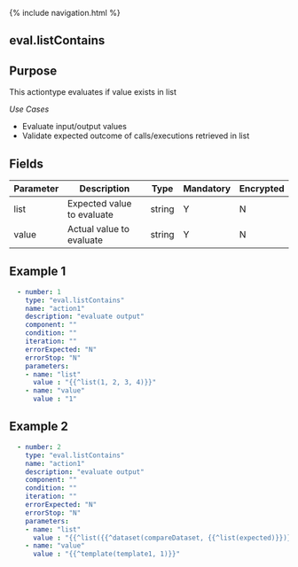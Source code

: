 {% include navigation.html %}
## eval.listContains
## Purpose
This actiontype evaluates if value exists in list

*Use Cases*
* Evaluate input/output values
* Validate expected outcome of calls/executions retrieved in list

## Fields
|Parameter|Description|Type|Mandatory|Encrypted|
|---------|-----------|----|---------|---------|
|list|Expected value to evaluate|string|Y|N|
|value|Actual value to evaluate|string|Y|N|

## Example 1
```yaml
  - number: 1
    type: "eval.listContains"
    name: "action1"
    description: "evaluate output"
    component: ""
    condition: ""
    iteration: ""
    errorExpected: "N"
    errorStop: "N"
    parameters:
    - name: "list"
      value : "{{^list(1, 2, 3, 4)}}"
    - name: "value"
      value : "1"
```

## Example 2
```yaml
  - number: 2
    type: "eval.listContains"
    name: "action1"
    description: "evaluate output"
    component: ""
    condition: ""
    iteration: ""
    errorExpected: "N"
    errorStop: "N"
    parameters:
    - name: "list"
      value : "{{^list({{^dataset(compareDataset, {{^list(expected)}})}})}}"
    - name: "value"
      value : "{{^template(template1, 1)}}"
```
